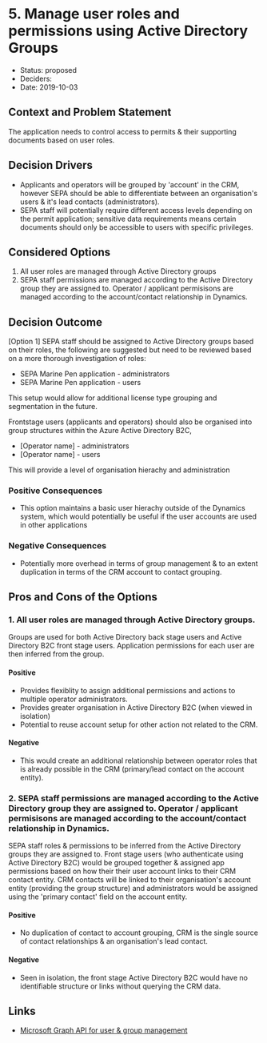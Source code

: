 # 5. Manage user roles and permissions using Active Directory Groups

* Status: proposed
* Deciders:
* Date: 2019-10-03

## Context and Problem Statement

The application needs to control access to permits & their supporting documents based on user roles.

## Decision Drivers 

* Applicants and operators will be grouped by 'account' in the CRM, however SEPA should be able to differentiate between an organisation's users & it's lead contacts  (administrators).
* SEPA staff will potentially require different access levels depending on the permit application; sensitive data requirements means certain documents should only be accessible to users with specific privileges.

## Considered Options

1. All user roles are managed through Active Directory groups
2. SEPA staff permissions are managed according to the Active Directory group they are assigned to.  Operator / applicant permisisons are managed according to the account/contact relationship in Dynamics.

## Decision Outcome

[Option 1] SEPA staff should be assigned to Active Directory groups based on their roles, the following are suggested but need to be reviewed based on a more thorough investigation of roles:

* SEPA Marine Pen application - administrators
* SEPA Marine Pen application - users

This setup would allow for additional license type grouping and segmentation in the future.

Frontstage users (applicants and operators) should also be organised into group structures within the Azure Active Directory B2C, 

* [Operator name] - administrators
* [Operator name] - users

This will provide a level of organisation hierachy and administration 

### Positive Consequences

* This option maintains a basic user hierachy outside of the Dynamics system, which would potentially be useful if the user accounts are used in other applications

### Negative Consequences

* Potentially more overhead in terms of group management & to an extent duplication in terms of the CRM account to contact grouping.

## Pros and Cons of the Options

### 1. All user roles are managed through Active Directory groups.

Groups are used for both Active Directory back stage users and Active Directory B2C front stage users.  Application permissions for each user are then inferred from the group.

#### Positive
* Provides flexiblity to assign additional permissions and actions to multiple operator administrators.
* Provides greater organisation in Active Directory B2C (when viewed in isolation)
* Potential to reuse account setup for other action not related to the CRM.

#### Negative
* This would create an additional relationship between operator roles that is already possible in the CRM (primary/lead contact on the account entity).

### 2. SEPA staff permissions are managed according to the Active Directory group they are assigned to.  Operator / applicant permisisons are managed according to the account/contact relationship in Dynamics.

SEPA staff roles & permissions to be inferred from the Active Directory groups they are assigned to.  Front stage users (who authenticate using Active Directory B2C) would be grouped together & assigned app permissions based on how their their user account links to their CRM contact entity.   CRM contacts will be linked to their organisation's account entity (providing the group structure) and administrators would be assigned using the 'primary contact' field on the account entity.

#### Positive
* No duplication of contact to account grouping, CRM is the single source of contact relationships & an organisation's lead contact.

#### Negative
* Seen in isolation, the front stage Active Directory B2C would have no identifiable structure or links without querying the CRM data.

## Links <!-- optional -->

* [Microsoft Graph API for user & group management](https://docs.microsoft.com/en-gb/previous-versions/azure/ad/graph/api/users-operations)
